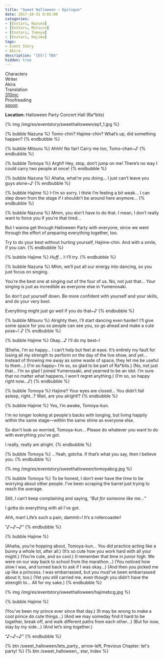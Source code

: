 ```yaml
---
title: "Sweet Halloween – Epilogue"
date: 2017-10-31 9:05:00
categories:
- [Enstars, Nazuna]
- [Enstars, Mitsuru]
- [Enstars, Tomoya]
- [Enstars, Hajime]
tags:
- Event Story
- Akira
description: "[ES!] TBA"
hidden: true
---
```

<div class="three-wrapper" style="--storyColor:#965e7d;--storyColor-rgb:150,94,125;--storyColor-h:326.8;--storyColor-s: 23%;--storyColor-l:47.8%;">
    <div class="info-area">
        <div class="info">
            <div class="info-item characters">
                <div class="label">
                    Characters
                </div>
                <div class="value">
                <a href="/categories/Enstars/Nazuna" character="Nazuna"></a>
                <a href="/categories/Enstars/Mitsuru" character="Mitsuru"></a>
                <a href="/categories/Enstars/Tomoya" character="Tomoya"></a>
                <a href="/categories/Enstars/Hajime" character="Hajime"></a>
                </div>
            </div>
            <div class="info-item one">
                <div class="label">
                    Writer
                </div>
                <div class="value">
                    Akira
                </div>
            </div>
            <div class="info-item two">
                <div class="label">
                    Translation
                </div>
                <div class="value">
                    <a href="/about">310mc</a>
                </div>
            </div>
            <div class="info-item three">
                <div class="label">
                   Proofreading
                </div>
                <div class="value">
                    <a href="https://twitter.com/splafyoon">spoon</a>
                </div>
            </div>
        </div>
    </div>
</div>

<!-- more -->

<div class="msr-location">
    <p><span><b>Location:</b> Halloween Party Concert Hall (Ra*bits)</span></p>
</div>

{% img /img/es/eventstory/sweethalloween/ep1_1.jpg %}

{% bubble Nazuna %}
Tomo-chin? Hajime-chin? What’s up, did something happen?
{% endbubble %}

{% bubble Mitsuru %}
Ahhh! No fair! Carry me too, Tomo-chan~♪
{% endbubble %}

{% bubble Tomoya %}
Argh!! Hey, stop, don’t jump on me! There’s no way I could carry two people at once!
{% endbubble %}

{% bubble Nazuna %}
Ahaha, what’re you doing… I just can’t leave you guys alone~♪
{% endbubble %}

{% bubble Hajime %}
I-I’m so sorry. I think I’m feeling a bit weak… I can step down from the stage if I shouldn’t be around here anymore…
{% endbubble %}

{% bubble Nazuna %}
Mmm, you don’t have to do that. I mean, I don’t really want to force you if you’re that tired…

But I wanna get through Halloween Party with everyone, since we went through the effort of preparing everything together, too.

Try to do your best without hurting yourself, Hajime-chin. And with a smile, if you can.
{% endbubble %}

{% bubble Hajime %}
*Huff*… I-I’ll try.
{% endbubble %}

{% bubble Nazuna %}
Mhm, we’ll put all our energy into dancing, so you just focus on singing.

You’re the best one at singing out of the four of us. No, not just that… Your singing is just as incredible as everyone else in Yumenosaki.

So don’t put yourself down. Be more confident with yourself and your skills, and do your very best.

Everything might just go well if you do that~♪
{% endbubble %}

{% bubble Mitsuru %}
Alrighty then, I’ll start dancing even harder! I’ll give some space for you so people can see you, so go ahead and make a cute pose~! ♪
{% endbubble %}

{% bubble Hajime %}
Okay…♪ I’ll do my best~!

<th>(Ehehe, I’m so happy… I can’t help but feel at ease. It’s entirely my fault for losing all my strength to perform on the day of the live show, and yet… Instead of throwing me away as some waste of space, they let me be useful to them…)</th>

<th>(I’m so happy~ I’m so, so glad to be part of Ra*bits.)</th>

<th>(No, not just that… I’m so glad I joined Yumenosaki, and yearned to be an idol. I’m sure that no matter what happens, I won't regret anything.)</th>

<th>(I’m so, so happy right now…♪)</th>
{% endbubble %}

{% bubble Tomoya %}
Hajime? Your eyes are closed… You didn’t fall asleep, right…? Wait, are you alright!?
{% endbubble %}

{% bubble Hajime %}
Yes, I’m awake, Tomoya-kun.

I'm no longer looking at people's backs with longing, but living happily within the same stage—within the same shine as everyone else.

So don’t look so worried, Tomoya-kun… Please do whatever *you* want to do with everything you’ve got.

I really, really am alright.
{% endbubble %}

{% bubble Tomoya %}
…Yeah, gotcha. If that’s what you say, then I believe you.
{% endbubble %}

{% img /img/es/eventstory/sweethalloween/tomoyabcg.jpg %}

{% bubble Tomoya %}
To be honest, I don’t ever have the time to be worrying about other people. I’ve been scraping the barrel just trying to reach the average.

Still, I can’t keep complaining and saying, *“But for someone like me…”*

I gotta do everything with all I’ve got.

Ahh, man! Life’s such a pain, dammit~! It’s a rollercoaster!

“♪\~♪\~♪”
{% endbubble %}

{% bubble Hajime %}
<th>(Ahaha, you’re hopping about, Tomoya-kun… You did practice acting like a bunny a whole lot, after all.)</th>

<th>(It’s so cute how you work hard with all your might.)</th>

<th>(You’re cute, and so cool.)</th>

<th>(I remember that time in junior high. We were on our way back to school from the marathon…)</th>

<th>(You noticed how slow I was, and turned back to ask if I was okay…)</th>

<th>(And then you picked me up like a princess. I was embarrassed, but you must’ve been embarrassed about it, too.)</th>

<th>(Yet you still carried me, even though you didn’t have the strength to… All for my sake.)</th>
{% endbubble %}

{% img /img/es/eventstory/sweethalloween/hajimebcg.jpg %}

{% bubble Hajime %}
<th>(You’ve been my prince ever since that day.)</th>

<th>(It may be wrong to make a cool prince do cute things…)</th>

<th>(And we may someday find it hard to be together, break off, and walk different paths from each other…)</th>

<th>(But for now, stay by my side…)</th>

<th>(And let’s sing together.)</th>

“♪\~♪\~♪”
{% endbubble %}

<div toc>
{% btn /sweet_halloween/lets_party,, arrow-left, Previous Chapter: let's party! %}
{% btn /sweet_halloween,, star, Index %}
</div>
